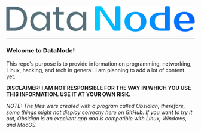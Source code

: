 <img src="https://github.com/n-anselm/DataNode/blob/main/res/datanode.png" title="DataNode" />

---

### Welcome to DataNode!

This repo's purpose is to provide information on programming, networking, Linux, hacking, and tech in general. I am planning to add a lot of content yet.

**DISCLAIMER: I AM NOT RESPONSIBLE FOR THE WAY IN WHICH YOU USE THIS INFORMATION. USE IT AT YOUR OWN RISK.**

*NOTE: The files were created with a program called Obsidian; therefore, some things might not display correctly here on GitHub. If you want to try it out, Obsidian is an excellent app and is compatible with Linux, Windows, and MacOS.*
